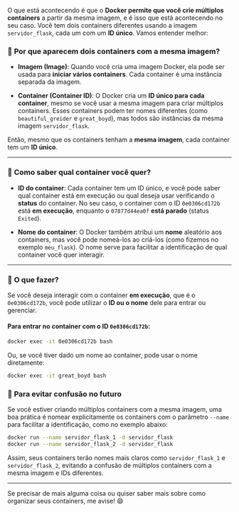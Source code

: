 O que está acontecendo é que o **Docker permite que você crie múltiplos containers** a partir da mesma imagem, e é isso que está acontecendo no seu caso. Você tem dois containers diferentes usando a imagem `servidor_flask`, cada um com um **ID único**. Vamos entender melhor:

### 🔹 **Por que aparecem dois containers com a mesma imagem?**
- **Imagem (Image)**: Quando você cria uma imagem Docker, ela pode ser usada para **iniciar vários containers**. Cada container é uma instância separada da imagem.
  
- **Container (Container ID)**: O Docker cria um **ID único para cada container**, mesmo se você usar a mesma imagem para criar múltiplos containers. Esses containers podem ter nomes diferentes (como `beautiful_greider` e `great_boyd`), mas todos são instâncias da mesma imagem `servidor_flask`.

Então, mesmo que os containers tenham a **mesma imagem**, cada container tem um **ID único**.

---

### 🔹 **Como saber qual container você quer?**
- **ID do container**: Cada container tem um ID único, e você pode saber qual container está em execução ou qual deseja usar verificando o **status** do container. No seu caso, o container com o ID `0e0306cd172b` está **em execução**, enquanto o `07877d44ea0f` **está parado** (status `Exited`).

- **Nome do container**: O Docker também atribui um **nome** aleatório aos containers, mas você pode nomeá-los ao criá-los (como fizemos no exemplo `meu_flask`). O nome serve para facilitar a identificação de qual container você quer interagir.

---

### 🔹 **O que fazer?**
Se você deseja interagir com o container **em execução**, que é o `0e0306cd172b`, você pode utilizar o **ID ou o nome** dele para entrar ou gerenciar.

#### Para entrar no container com o ID `0e0306cd172b`:
```bash
docker exec -it 0e0306cd172b bash
```

Ou, se você tiver dado um nome ao container, pode usar o nome diretamente:
```bash
docker exec -it great_boyd bash
```

### 🔹 **Para evitar confusão no futuro**
Se você estiver criando múltiplos containers com a mesma imagem, uma boa prática é nomear explicitamente os containers com o parâmetro `--name` para facilitar a identificação, como no exemplo abaixo:

```bash
docker run --name servidor_flask_1 -d servidor_flask
docker run --name servidor_flask_2 -d servidor_flask
```

Assim, seus containers terão nomes mais claros como `servidor_flask_1` e `servidor_flask_2`, evitando a confusão de múltiplos containers com a mesma imagem e IDs diferentes.

---

Se precisar de mais alguma coisa ou quiser saber mais sobre como organizar seus containers, me avise! 😄
